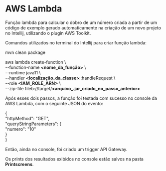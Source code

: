# AWS Lambda

Função lambda para calcular o dobro de um número criada a partir de um código de exemplo gerado automaticamente na criação de um novo projeto no Intellij, utilizando o plugin AWS Toolkit.

Comandos utilizados no terminal do Intellij para criar função lambda:

mvn clean package

aws lambda create-function \ \
  --function-name **<nome_da_função>** \ \
  --runtime java11 \ \
  --handler **<localização_da_classe>**::handleRequest \ \
  --role **<IAM_ROLE_ARN>** \ \
  --zip-file fileb://target/**<arquivo_.jar_criado_no_passo_anterior>**

  Após esses dois passos, a função foi testada com sucesso no console da AWS Lambda, com o seguinte JSON do evento:

{ \
  "httpMethod": "GET", \
  "queryStringParameters": { \
    "numero": "10" \
  } \
}

Então, ainda no console, foi criado um trigger API Gateway.

Os prints dos resultados exibidos no console estão salvos na pasta **Printscreens**.

